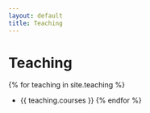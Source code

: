 ```yaml
---
layout: default
title: Teaching
---
```

# Teaching

{% for teaching in site.teaching %}
* {{ teaching.courses }}
{% endfor %}
